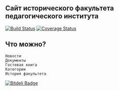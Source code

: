 ## Сайт исторического факультета педагогического института

[![Build Status](https://travis-ci.org/zzet/facsite.png?branch=master)](https://travis-ci.org/zzet/facsite)
[![Coverage Status](https://coveralls.io/repos/zzet/facsite/badge.png)](https://coveralls.io/r/zzet/facsite)

## Что можно?

    Новости
    Документы
    Гостевая книга
    Категории
    История факультета
    


[![Bitdeli Badge](https://d2weczhvl823v0.cloudfront.net/zzet/facsite/trend.png)](https://bitdeli.com/free "Bitdeli Badge")

